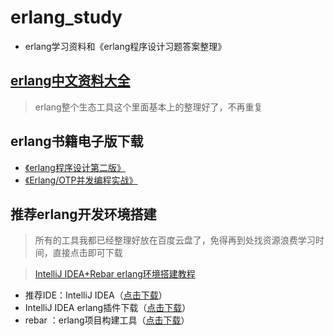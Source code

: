 ﻿erlang_study
============

  

 -  erlang学习资料和《erlang程序设计习题答案整理》



[erlang中文资料大全][1]
-----------------

> erlang整个生态工具这个里面基本上的整理好了，不再重复

  

erlang书籍电子版下载
-------------

 - [《erlang程序设计第二版》][3]
 - [ 《Erlang/OTP并发编程实战》][4]

## 推荐erlang开发环境搭建 ##

> 所有的工具我都已经整理好放在百度云盘了，免得再到处找资源浪费学习时间，直接点击即可下载

> [IntelliJ IDEA+Rebar erlang环境搭建教程][5]

 - 推荐IDE：IntelliJ IDEA（[点击下载][6]）
 - IntelliJ IDEA erlang插件下载（[点击下载][7]）
 - rebar ：erlang项目构建工具（[点击下载][8]）
 


 
 
  



  
  
  
  
  


  [1]: https://github.com/hstcscolor/awesome-erlang-cn
  [2]: https://github.com/hstcscolor/awesome-erlang-cn
  [3]: http://download.csdn.net/detail/sea_haitao/9682205
  [4]: http://download.csdn.net/detail/sea_haitao/8419637
  [5]: http://blog.csdn.net/witton/article/details/50551022
  [6]: http://pan.baidu.com/s/1eRRtAD0
  [7]: http://pan.baidu.com/s/1bo9iPyR
  [8]: http://pan.baidu.com/s/1o8shAWy